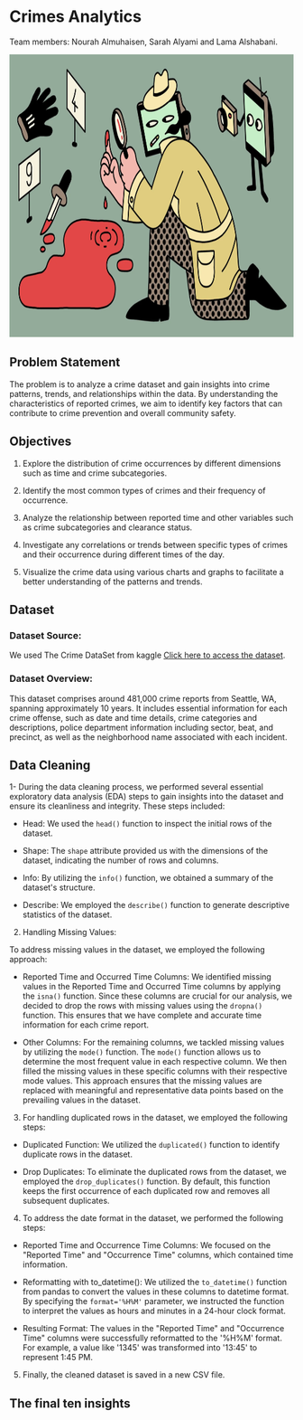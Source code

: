 # Crimes Analytics

Team members: Nourah Almuhaisen, Sarah Alyami and Lama Alshabani.

<img width="900" height="500" src="https://github.com/LamaAlshabani/Bootcamp-Project-2-Data-Analysis/blob/main/Burdick-TV-Crime.jpg.webp">

## Problem Statement

The problem is to analyze a crime dataset and gain insights into crime patterns, trends, and relationships within the data. By understanding the characteristics of reported crimes, we aim to identify key factors that can contribute to crime prevention and overall community safety.

## Objectives

1. Explore the distribution of crime occurrences by different dimensions such as time and crime subcategories.

2. Identify the most common types of crimes and their frequency of occurrence.

3. Analyze the relationship between reported time and other variables such as crime subcategories and clearance status.

4. Investigate any correlations or trends between specific types of crimes and their occurrence during different times of the day.

5. Visualize the crime data using various charts and graphs to facilitate a better understanding of the patterns and trends.

## Dataset

### Dataset Source:

We used The Crime DataSet from kaggle [Click here to access the dataset](https://www.kaggle.com/datasets/adoumtaiga/crime-data-set).

### Dataset Overview:

This dataset comprises around 481,000 crime reports from Seattle, WA, spanning approximately 10 years. It includes essential information for each crime offense, such as date and time details, crime categories and descriptions, police department information including sector, beat, and precinct, as well as the neighborhood name associated with each incident.

## Data Cleaning

1- During the data cleaning process, we performed several essential exploratory data analysis (EDA) steps to gain insights into the dataset and ensure its cleanliness and integrity. These steps included:

- Head: We used the `head()` function to inspect the initial rows of the dataset. 

- Shape: The `shape` attribute provided us with the dimensions of the dataset, indicating the number of rows and columns. 

- Info: By utilizing the `info()` function, we obtained a summary of the dataset's structure. 

- Describe: We employed the `describe()` function to generate descriptive statistics of the dataset. 

2. Handling Missing Values:

To address missing values in the dataset, we employed the following approach:

- Reported Time and Occurred Time Columns: 
We identified missing values in the Reported Time and Occurred Time columns by applying the `isna()` function. Since these columns are crucial for our analysis, we decided to drop the rows with missing values using the `dropna()` function. This ensures that we have complete and accurate time information for each crime report.

- Other Columns:
For the remaining columns, we tackled missing values by utilizing the `mode()` function. The `mode()` function allows us to determine the most frequent value in each respective column. We then filled the missing values in these specific columns with their respective mode values. This approach ensures that the missing values are replaced with meaningful and representative data points based on the prevailing values in the dataset.

3. For handling duplicated rows in the dataset, we employed the following steps:

- Duplicated Function: We utilized the `duplicated()` function to identify duplicate rows in the dataset. 

- Drop Duplicates: To eliminate the duplicated rows from the dataset, we employed the `drop_duplicates()` function. By default, this function keeps the first occurrence of each duplicated row and removes all subsequent duplicates.

4. To address the date format in the dataset, we performed the following steps:

- Reported Time and Occurrence Time Columns: We focused on the "Reported Time" and "Occurrence Time" columns, which contained time information.

- Reformatting with to_datetime(): We utilized the `to_datetime()` function from pandas to convert the values in these columns to datetime format. By specifying the `format='%H%M'` parameter, we instructed the function to interpret the values as hours and minutes in a 24-hour clock format.

- Resulting Format: The values in the "Reported Time" and "Occurrence Time" columns were successfully reformatted to the '%H%M' format. For example, a value like '1345' was transformed into '13:45' to represent 1:45 PM.

5. Finally, the cleaned dataset is saved in a new CSV file.

## The final ten insights

